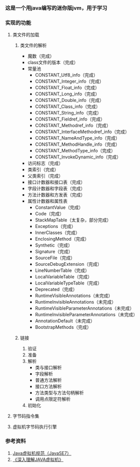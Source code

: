 ### 这是一个用java编写的迷你版jvm，用于学习
### 实现的功能
1. 类文件的加载
    1. 类文件的解析
        - 魔数（完成）
        - class文件的版本（完成）
        - 常量池
            - CONSTANT_Utf8_info（完成）
            - CONSTANT_Integer_info（完成）
            - CONSTANT_Float_info（完成）
            - CONSTANT_Long_info（完成）
            - CONSTANT_Double_info（完成）
            - CONSTANT_Class_info（完成）
            - CONSTANT_String_info（完成）
            - CONSTANT_Fieldref_info（完成）
            - CONSTANT_Methodref_info（完成）
            - CONSTANT_InterfaceMethodref_info（完成）
            - CONSTANT_NameAndType_info（完成）
            - CONSTANT_MethodHandle_info（完成）
            - CONSTANT_MethodType_info（完成）
            - CONSTANT_InvokeDynamic_info（完成）
        - 访问标志（完成）
        - 类索引（完成）
        - 父类索引（完成）
        - 接口计数器和接口表（完成）
        - 字段计数器和字段表（完成）
        - 方法计数器和方发表（完成）
        - 属性计数器和属性表
            - ConstantValue（完成）
            - Code（完成）
            - StackMapTable（太复杂，部分完成）
            - Exceptions（完成）
            - InnerClasses（完成）
            - EnclosingMethod（完成）
            - Synthetic（完成）
            - Signature（完成）
            - SourceFile（完成）
            - SourceDebugExtension（完成）
            - LineNumberTable（完成）
            - LocalVariableTable（完成）
            - LocalVariableTypeTable（完成）
            - Deprecated（完成）
            - RuntimeVisibleAnnotations（未完成）
            - RuntimeInvisibleAnnotations（未完成）
            - RuntimeVisibleParameterAnnotations（未完成）
            - RuntimeInvisibleParameterAnnotations（未完成）
            - AnnotationDefault（未完成）
            - BootstrapMethods（完成）
        
    2. 链接
        1. 验证
        2. 准备
        3. 解析
            - 类与接口解析
            - 字段解析
            - 普通方法解析
            - 接口方法解析
            - 方法类型与方法句柄解析
            - 调用点限定符解析
        4. 初始化
2. 字节码指令集

3. 虚拟机字节码执行引擎

### 参考资料
1. [Java虚拟机规范（JavaSE7）](https://files.cnblogs.com/files/zhuYears/Java%E8%99%9A%E6%8B%9F%E6%9C%BA%E8%A7%84%E8%8C%83%EF%BC%88JavaSE7%EF%BC%89.pdf)
2. [《深入理解JAVA虚拟机》](https://book.douban.com/subject/24722612/)